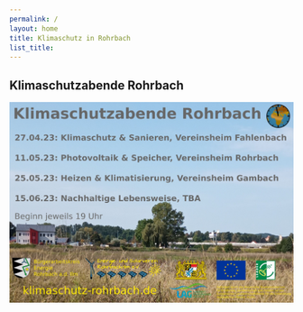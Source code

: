 ```yaml
---
permalink: /
layout: home
title: Klimaschutz in Rohrbach
list_title: 
---
```


## Klimaschutzabende Rohrbach

<img src="assets/imgs/KlimaschutzreiheRohrbachV2.jpg" alt="KlimaschutzabendeRohrbachEinladung" width="800"/>
